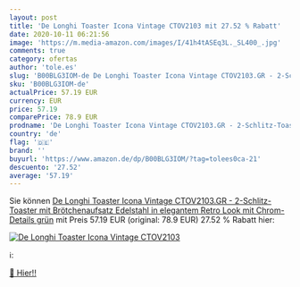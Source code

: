 ```yaml
---
layout: post
title: 'De Longhi Toaster Icona Vintage CTOV2103 mit 27.52 % Rabatt'
date: 2020-10-11 06:21:56
image: 'https://m.media-amazon.com/images/I/41h4tASEq3L._SL400_.jpg'
comments: true
category: ofertas
author: 'tole.es'
slug: 'B00BLG3IOM-de De Longhi Toaster Icona Vintage CTOV2103.GR - 2-Schlitz-...'
sku: 'B00BLG3IOM-de'
actualPrice: 57.19 EUR
currency: EUR
price: 57.19
comparePrice: 78.9 EUR
prodname: 'De Longhi Toaster Icona Vintage CTOV2103.GR - 2-Schlitz-Toaster mit Brötchenaufsatz  Edelstahl in elegantem Retro Look mit Chrom-Details  grün'
country: 'de'
flag: '🇩🇪'
brand: ''
buyurl: 'https://www.amazon.de/dp/B00BLG3IOM/?tag=tolees0ca-21'
descuento: '27.52'
average: '57.19'
---
```


Sie können [De Longhi Toaster Icona Vintage CTOV2103.GR - 2-Schlitz-Toaster mit Brötchenaufsatz  Edelstahl in elegantem Retro Look mit Chrom-Details  grün](https://www.amazon.de/dp/B00BLG3IOM/?tag=tolees0ca-21) mit Preis 57.19 EUR (original: 78.9 EUR) 27.52 % Rabatt hier:

[![De Longhi Toaster Icona Vintage CTOV2103](https://m.media-amazon.com/images/I/41h4tASEq3L._SL400_.jpg)](https://www.amazon.de/dp/B00BLG3IOM/?tag=tolees0ca-21)

ℹ️:


[🛒 Hier!!](https://www.amazon.de/dp/B00BLG3IOM/?tag=tolees0ca-21)
